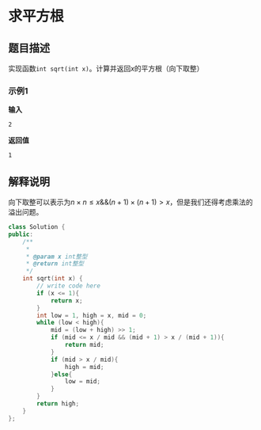 # 求平方根

## 题目描述

实现函数```int sqrt(int x)```。计算并返回$x$的平方根（向下取整）

### 示例1

**输入**
```
2
```
**返回值**
```
1
```

## 解释说明

向下取整可以表示为$n \times n \leq x \&\& (n + 1) \times (n + 1) > x$，但是我们还得考虑乘法的溢出问题。

```C++
class Solution {
public:
    /**
     * 
     * @param x int整型 
     * @return int整型
     */
    int sqrt(int x) {
        // write code here
        if (x <= 1){
            return x;
        }
        int low = 1, high = x, mid = 0;
        while (low < high){
            mid = (low + high) >> 1;
            if (mid <= x / mid && (mid + 1) > x / (mid + 1)){
                return mid;
            }
            if (mid > x / mid){
                high = mid;
            }else{
                low = mid;
            }
        }
        return high;
    }
};
```